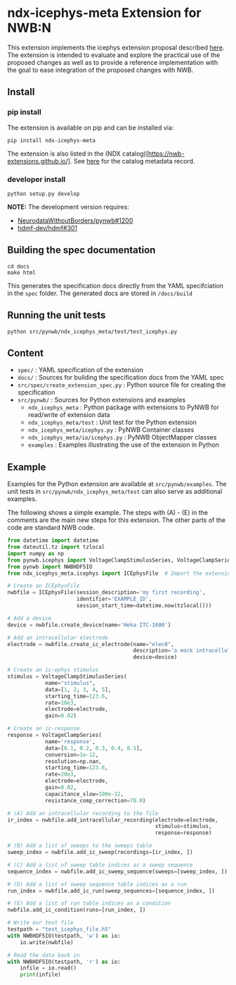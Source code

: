 # ndx-icephys-meta Extension for NWB:N

This extension implements the icephys extension proposal described [here](https://docs.google.com/document/d/1cAgsXv26BmQoVfa7Greyxs0oc4IGH-t5aJsm-AwUAAE/edit). The extension is intended to evaluate and explore the practical use of the proposed changes as well as to provide a reference implementation with the goal to ease integration of the proposed changes with NWB.

## Install

### pip install

The extension is available on pip and can be installed via:

```
pip install ndx-icephys-meta
```

The extension is also listed in the (NDX catalog)[https://nwb-extensions.github.io/]. See [here](https://github.com/nwb-extensions/ndx-icephys-meta-record) for the catalog metadata record.

### developer install

```
python setup.py develop
```
**NOTE:** The development version requires:
* [NeurodataWithoutBorders/pynwb#1200](https://github.com/NeurodataWithoutBorders/pynwb/pull/1200)
* [hdmf-dev/hdmf#301](https://github.com/hdmf-dev/hdmf/pull/301)

## Building the spec documentation

```
cd docs
make html
```

This generates the specification docs directly from the YAML specifciation in the ``spec`` folder. The generated docs are stored in ``/docs/build``

## Running the unit tests

```
python src/pynwb/ndx_icephys_meta/test/test_icephys.py
```

## Content

* ``spec/`` : YAML specification of the extension
* ``docs/`` : Sources for building the specification docs from the YAML spec
* ``src/spec/create_extension_spec.py`` : Python source file for creating the specification
* ``src/pynwb/`` : Sources for Python extensions and examples
    * ``ndx_icephys_meta`` : Python package with extensions to PyNWB for read/write of extension data
    * ``ndx_icephys_meta/test`` : Unit test for the Python extension
    * ``ndx_icephys_meta/icephys.py`` : PyNWB Container classes
    * ``ndx_icephys_meta/io/icephys.py`` : PyNWB ObjectMapper classes
    * ``examples`` : Examples illustrating the use of the extension in Python


## Example

Examples for the Python extension are available at ``src/pynwb/examples``. The unit tests in ``src/pynwb/ndx_icephys_meta/test`` can also serve as additional examples.

The following shows a simple example. The steps with (A) - (E) in the comments are the main new steps for this extension. The other parts of the code are standard NWB code.

```python
from datetime import datetime
from dateutil.tz import tzlocal
import numpy as np
from pynwb.icephys import VoltageClampStimulusSeries, VoltageClampSeries
from pynwb import NWBHDF5IO
from ndx_icephys_meta.icephys import ICEphysFile  # Import the extension

# Create an ICEphysFile
nwbfile = ICEphysFile(session_description='my first recording',
                      identifier='EXAMPLE_ID',
                      session_start_time=datetime.now(tzlocal()))

# Add a device
device = nwbfile.create_device(name='Heka ITC-1600')

# Add an intracellular electrode
electrode = nwbfile.create_ic_electrode(name="elec0",
                                        description='a mock intracellular electrode',
                                        device=device)

# Create an ic-ephys stimulus
stimulus = VoltageClampStimulusSeries(
            name="stimulus",
            data=[1, 2, 3, 4, 5],
            starting_time=123.6,
            rate=10e3,
            electrode=electrode,
            gain=0.02)

# Create an ic-response
response = VoltageClampSeries(
            name='response',
            data=[0.1, 0.2, 0.3, 0.4, 0.5],
            conversion=1e-12,
            resolution=np.nan,
            starting_time=123.6,
            rate=20e3,
            electrode=electrode,
            gain=0.02,
            capacitance_slow=100e-12,
            resistance_comp_correction=70.0)

# (A) Add an intracellular recording to the file
ir_index = nwbfile.add_intracellular_recording(electrode=electrode,
                                               stimulus=stimulus,
                                               response=response)

# (B) Add a list of sweeps to the sweeps table
sweep_index = nwbfile.add_ic_sweep(recordings=[ir_index, ])

# (C) Add a list of sweep table indices as a sweep sequence
sequence_index = nwbfile.add_ic_sweep_sequence(sweeps=[sweep_index, ])

# (D) Add a list of sweep sequence table indices as a run
run_index = nwbfile.add_ic_run(sweep_sequences=[sequence_index, ])

# (E) Add a list of run table indices as a condition
nwbfile.add_ic_condition(runs=[run_index, ])

# Write our test file
testpath = "test_icephys_file.h5"
with NWBHDF5IO(testpath, 'w') as io:
    io.write(nwbfile)

# Read the data back in
with NWBHDF5IO(testpath, 'r') as io:
    infile = io.read()
    print(infile)

```
